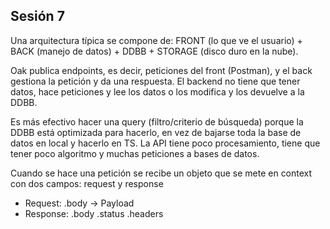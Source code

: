 ## Sesión 7

Una arquitectura típica se compone de: FRONT (lo que ve el usuario) + BACK (manejo de datos) + DDBB + STORAGE (disco duro en la nube).

Oak publica endpoints, es decir, peticiones del front (Postman), y el back gestiona la petición y da una respuesta. El backend no tiene que tener datos, hace peticiones y lee los datos o los modifica y los devuelve a la DDBB. 

Es más efectivo hacer una query (filtro/criterio de búsqueda) porque la DDBB está optimizada para hacerlo, en vez de bajarse toda la base de datos en local y hacerlo en TS. La API tiene poco procesamiento, tiene que tener poco algoritmo y muchas peticiones a bases de datos.

Cuando se hace una petición se recibe un objeto que se mete en context con dos campos: request y response
- Request: .body -> Payload
- Response: .body .status .headers
